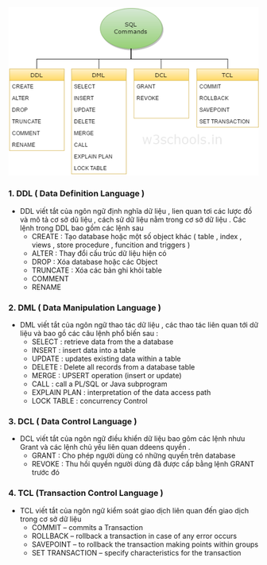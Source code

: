 
![](../images/7uUaJ.png)


### 1. DDL ( Data Definition Language ) 

- DDL viết tắt của ngôn ngữ định nghĩa dữ liệu , lien quan tơi các lược đồ và mô tả cơ sở dũ liệu , cách sử dữ liệu nằm trong cơ sở dữ liệu . Các lệnh trong DDL bao gồm các lệnh sau 
  - CREATE : Tạo database hoặc một số object khác ( table , index , views , store procedure , funcition and triggers )
  - ALTER : Thay đổi cấu trúc dữ liệu hiện có
  - DROP : Xóa database hoặc các Object
  - TRUNCATE : Xóa các bản ghi khỏi table
  - COMMENT 
   - RENAME
   
   
### 2. DML ( Data Manipulation Language )

- DML viết tắt của ngôn ngữ thao tác dữ liệu , các thao tác liên quan tới dữ liệu và bao gồ các câu lệnh phổ biến sau : 
  - SELECT : retrieve data from the a database
  - INSERT : insert data into a table
  - UPDATE : updates existing data within a table
  - DELETE : Delete all records from a database table
  - MERGE : UPSERT operation (insert or update)
  - CALL : call a PL/SQL or Java subprogram
  - EXPLAIN PLAN : interpretation of the data access path
  - LOCK TABLE : concurrency Control
  
### 3. DCL ( Data Control Language )

- DCL viết tắt của ngôn ngữ điều khiển dữ liệu bao gôm các lệnh nhưu Grant và các lệnh chủ yếu liên quan ddeens quyền .
  - GRANT : Cho phép người dùng có những quyền trên database
  - REVOKE : Thu hồi quyền người dùng đã được cấp bằng lệnh GRANT trước đó
  
### 4. TCL (Transaction Control Language ) 

- TCL viết tắt của ngôn ngữ kiểm soát giao dịch liên quan đến giao dịch trong cơ sở dữ liệu 
  - COMMIT – commits a Transaction
  - ROLLBACK – rollback a transaction in case of any error occurs
  - SAVEPOINT – to rollback the transaction making points within groups
  - SET TRANSACTION – specify characteristics for the transaction
